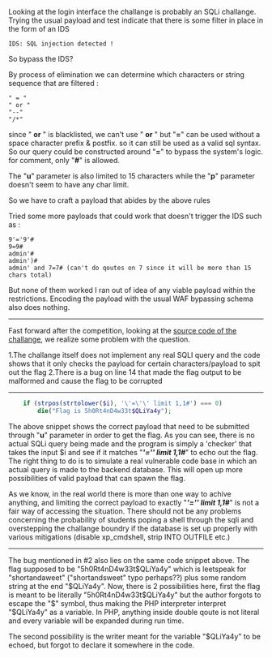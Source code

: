 Looking at the login interface the challange is probably an SQLi challange.
Trying the usual payload and test indicate that there is some filter in place in the form of an IDS

```
IDS: SQL injection detected !
```

So bypass the IDS?

By process of elimination we can determine which characters or string sequence that are filtered : 

```
" = "
" or "
"--"
"/*"
```

since " **or** " is blacklisted, we can't use " **or** " but "**=**" can be used without a space character prefix & postfix.
so it can still be used as a valid sql syntax. So our query could be constructed around "**=**" to bypass the system's logic.
for comment, only "**#**" is allowed.

The "**u**" parameter is also limited to 15 characters while the "**p**" parameter doesn't seem to have any char limit.

So we have to craft a payload that abides by the above rules

Tried some more payloads that could work that doesn't trigger the IDS such as :

```
9'='9'#
9=9#
admin'#
admin')#
admin' and 7=7# (can't do qoutes on 7 since it will be more than 15 chars total)
```

But none of them worked I ran out of idea of any viable payload within the restrictions.
Encoding the payload with the usual WAF bypassing schema also does nothing.

---

Fast forward after the competition, looking at the [source code of the challange](https://github.com/najashark/KICTM-2017-CTF-Writeup/blob/master/web/admin/index.php),
we realize some problem with the question.

1.The challange itself does not implement any real SQLI query and the code shows that it only checks the payload for certain characters/payload to spit out the flag
2.There is a bug on line 14 that made the flag output to be malformed and cause the flag to be corrupted

---

```php
	if (strpos(strtolower($i), '\'=\'\' limit 1,1#') === 0)
		die("Flag is 5h0Rt4nD4w33t$QLiYa4y");
```

The above snippet shows the correct payload that need to be submitted through "**u**" parameter in order to get the flag.
As you can see, there is no actual SQLi query being made and the program is simply a 'checker' that takes the input $i and
see if it matches "*__\'=\'\' limit 1,1#__*" to echo out the flag. The right thing to do is to simulate a real vulnerable code base
in which an actual query is made to the backend database. This will open up more possibilities of valid payload that can spawn the flag.

As we know, in the real world there is more than one way to achive anything, and limiting the correct payload to exactly "*__\'=\'\' limit 1,1#__*"
is not a fair way of accessing the situation. There should not be any problems concerning the probability of students poping a shell through the sqli
and overstepping the challange boundry if the database is set up properly with various mitigations (disable xp_cmdshell, strip INTO OUTFILE etc.)

---

The bug mentioned in #2 also lies on the same code snippet above. The flag supposed to be "5h0Rt4nD4w33t$QLiYa4y" which is leetspeak for "shortandaweet"
("shortandsweet" typo perhaps??) plus some random string at the end "$QLiYa4y". Now, there is 2 possibilities here, first the flag is meant to be literally
"5h0Rt4nD4w33t$QLiYa4y" but the author forgots to escape the "$" symbol, thus making the PHP interpreter interpret "$QLiYa4y" as a variable. In PHP, anything
inside double qoute is not literal and every variable will be expanded during run time.

The second possibility is the writer meant for the variable "$QLiYa4y" to be echoed, but forgot to declare it somewhere in the code.
